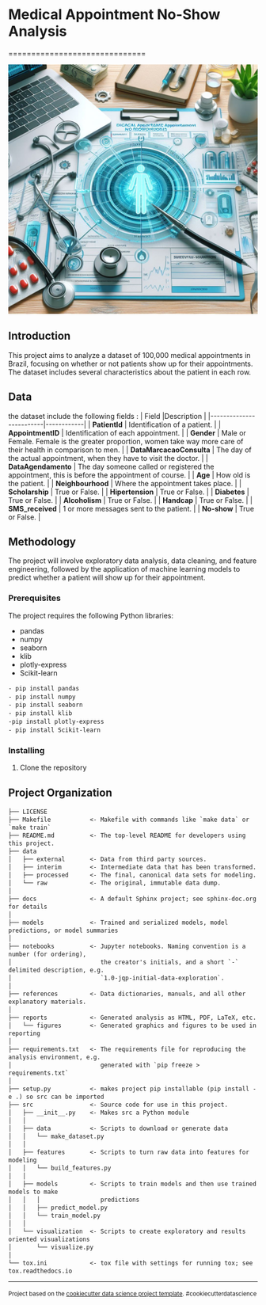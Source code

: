 # Medical Appointment No-Show Analysis
==============================


![image](OIG3.2avc.jpeg)
## Introduction

This project aims to analyze a dataset of 100,000 medical appointments in Brazil, focusing on whether or not patients show up for their appointments. The dataset includes several characteristics about the patient in each row.

## Data
the dataset include the following fields :
| Field                   |Description |
|-------------------------|------------|
| **PatientId**         | Identification of a patient. |
| **AppointmentID**     | Identification of each appointment. |
| **Gender**            | Male or Female. Female is the greater proportion, women take way more care of their health in comparison to men. |
| **DataMarcacaoConsulta** | The day of the actual appointment, when they have to visit the doctor. |
| **DataAgendamento**   | The day someone called or registered the appointment, this is before the appointment of course. |
| **Age**               | How old is the patient. |
| **Neighbourhood**     | Where the appointment takes place. |
| **Scholarship**       | True or False. |
| **Hipertension**      | True or False. |
| **Diabetes**          | True or False. |
| **Alcoholism**        | True or False. |
| **Handcap**           | True or False. |
| **SMS_received**      | 1 or more messages sent to the patient. |
| **No-show**           | True or False. |

## Methodology
The project will involve exploratory data analysis, data cleaning, and feature engineering, followed by the application of machine learning models to predict whether a patient will show up for their appointment.

### Prerequisites
The project requires the following Python libraries:
- pandas
- numpy
- seaborn
- klib
- plotly-express
- Scikit-learn

```bash
- pip install pandas
- pip install numpy 
- pip install seaborn 
- pip install klib 
-pip install plotly-express 
- pip install Scikit-learn
```
### Installing
1. Clone the repository


Project Organization
------------

    ├── LICENSE
    ├── Makefile           <- Makefile with commands like `make data` or `make train`
    ├── README.md          <- The top-level README for developers using this project.
    ├── data
    │   ├── external       <- Data from third party sources.
    │   ├── interim        <- Intermediate data that has been transformed.
    │   ├── processed      <- The final, canonical data sets for modeling.
    │   └── raw            <- The original, immutable data dump.
    │
    ├── docs               <- A default Sphinx project; see sphinx-doc.org for details
    │
    ├── models             <- Trained and serialized models, model predictions, or model summaries
    │
    ├── notebooks          <- Jupyter notebooks. Naming convention is a number (for ordering),
    │                         the creator's initials, and a short `-` delimited description, e.g.
    │                         `1.0-jqp-initial-data-exploration`.
    │
    ├── references         <- Data dictionaries, manuals, and all other explanatory materials.
    │
    ├── reports            <- Generated analysis as HTML, PDF, LaTeX, etc.
    │   └── figures        <- Generated graphics and figures to be used in reporting
    │
    ├── requirements.txt   <- The requirements file for reproducing the analysis environment, e.g.
    │                         generated with `pip freeze > requirements.txt`
    │
    ├── setup.py           <- makes project pip installable (pip install -e .) so src can be imported
    ├── src                <- Source code for use in this project.
    │   ├── __init__.py    <- Makes src a Python module
    │   │
    │   ├── data           <- Scripts to download or generate data
    │   │   └── make_dataset.py
    │   │
    │   ├── features       <- Scripts to turn raw data into features for modeling
    │   │   └── build_features.py
    │   │
    │   ├── models         <- Scripts to train models and then use trained models to make
    │   │   │                 predictions
    │   │   ├── predict_model.py
    │   │   └── train_model.py
    │   │
    │   └── visualization  <- Scripts to create exploratory and results oriented visualizations
    │       └── visualize.py
    │
    └── tox.ini            <- tox file with settings for running tox; see tox.readthedocs.io


--------

<p><small>Project based on the <a target="_blank" href="https://drivendata.github.io/cookiecutter-data-science/">cookiecutter data science project template</a>. #cookiecutterdatascience</small></p>
